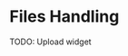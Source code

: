 <!--
Copyright (c) 2003-2016, CKSource - Frederico Knabben. All rights reserved.
For licensing, see LICENSE.md.
-->

# Files Handling

TODO: Upload widget